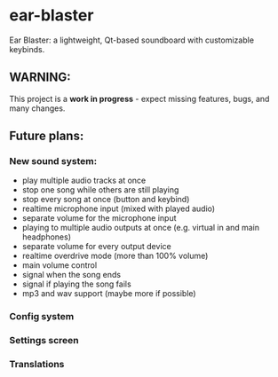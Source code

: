 # ear-blaster
Ear Blaster: a lightweight, Qt-based soundboard with customizable keybinds.

## WARNING:
This project is a **work in progress** - expect missing features, bugs, and many changes.

## Future plans:
### New sound system:
- play multiple audio tracks at once
- stop one song while others are still playing
- stop every song at once (button and keybind)
- realtime microphone input (mixed with played audio)
- separate volume for the microphone input
- playing to multiple audio outputs at once (e.g. virtual in and main headphones)
- separate volume for every output device
- realtime overdrive mode (more than 100% volume)
- main volume control
- signal when the song ends
- signal if playing the song fails
- mp3 and wav support (maybe more if possible)

### Config system

### Settings screen

### Translations
